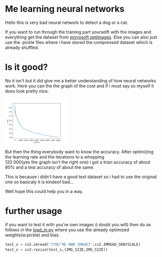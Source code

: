 # Me learning neural networks

Hello this is very bad neural network to detect a dog or a cat. 

If you want to run through the training part yourselft with the images and everything get the dataset from <a href = "https://www.microsoft.com/en-us/download/confirmation.aspx?id=54765">microsoft petImages</a>.
Else you can also just use the .pickle files where i have stored the compressed dataset which is already shuffled.
# Is it good?
No it isn't but it did give me a better understanding of how neural networks work.
Here you can the the graph of the cost and if i must say so myself it does look pretty nice.

<img src="https://github.com/4C4F4943/me_learning_neur_net/blob/main/cost_plot.png" width="40%" height="40%">

But then the thing everybody want to know the accuracy. After optimizing the learning rate and the iterations to a whopping <br>
120 000(yes the graph isn't the right one) i got a trian accuracy of about 80% and a test accuracy of about the same.

This is because i didn't have a good test dataset so i had to use the original one so basicaly it is kindeof bad...

Well hope this could help you in a way.

# further usage

if you want to test it with you're own images (i doubt you will) then do as follows in the <a href="https://github.com/4C4F4943/me_learning_neur_net/blob/main/load_in.py">load_in.py</a> where you use the already optimized weights(w.pickle) and bias.
```python
test_x = cv2.imread("[YOU'RE OWN IMAGE]",cv2.IMREAD_GRAYSCALE)
test_x = cv2.resize(test_x,(IMG_SIZE,IMG_SIZE))

```
